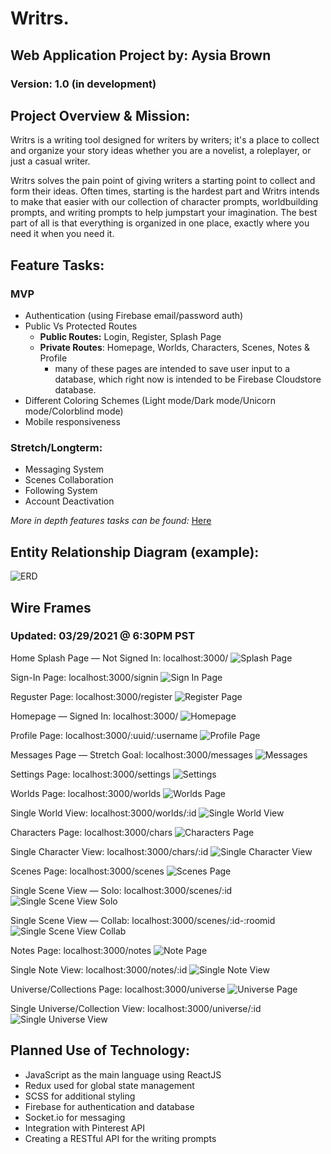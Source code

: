 # Writrs.
## Web Application Project by: Aysia Brown
### Version: 1.0 (in development)

## Project Overview & Mission:
Writrs is a writing tool designed for writers by writers; it's a place to collect and organize your story ideas whether you are a novelist, a roleplayer, or just a casual writer. 

Writrs solves the pain point of giving writers a starting point to collect and form their ideas. Often times, starting is the hardest part and Writrs intends to make that easier with our collection of character prompts, worldbuilding prompts, and writing prompts to help jumpstart your imagination. The best part of all is that everything is organized in one place, exactly where you need it when you need it. 


## Feature Tasks:

### MVP
- Authentication (using Firebase email/password auth)
- Public Vs Protected Routes
    - **Public Routes:** Login, Register, Splash Page
    - **Private Routes**: Homepage, Worlds, Characters, Scenes, Notes & Profile 
        - many of these pages are intended to save user input to a database, which right now is intended to be Firebase Cloudstore database. 
- Different Coloring Schemes (Light mode/Dark mode/Unicorn mode/Colorblind mode)
- Mobile responsiveness 

### Stretch/Longterm:
- Messaging System
- Scenes Collaboration 
- Following System 
- Account Deactivation 

*More in depth features tasks can be found:* [Here](https://docs.google.com/document/d/1NnjqUHORVeH5KJRu3KWhKPHNt_6FmsXcjSidjeyr8cs/edit?usp=sharing)

## Entity Relationship Diagram (example):

![ERD](./public/assets/ERD.png)


## Wire Frames
### Updated: 03/29/2021 @ 6:30PM PST

Home Splash Page — Not Signed In:
localhost:3000/
![Splash Page](./public/assets/Splash.png)

Sign-In Page:
localhost:3000/signin
![Sign In Page](./public/assets/Login.png)

Reguster Page:
localhost:3000/register
![Register Page](./public/assets/Register.png)

Homepage — Signed In:
localhost:3000/
![Homepage](./public/assets/Homepage.png)

Profile Page:
localhost:3000/:uuid/:username
![Profile Page](./public/assets/Profile.png)

Messages Page — Stretch Goal:
localhost:3000/messages
![Messages](./public/assets/Messages.png)

Settings Page:
localhost:3000/settings
![Settings](./public/assets/Settings.png)

Worlds Page:
localhost:3000/worlds
![Worlds Page](./public/assets/WorldsAll.png)

Single World View:
localhost:3000/worlds/:id
![Single World View](./public/assets/WorldView.png)

Characters Page:
localhost:3000/chars
![Characters Page](./public/assets/CharAll.png)

Single Character View:
localhost:3000/chars/:id
![Single Character View](./public/assets/CharactersView.png)

Scenes Page:
localhost:3000/scenes
![Scenes Page](./public/assets/ScenesAll.png)

Single Scene View — Solo:
localhost:3000/scenes/:id
![Single Scene View Solo](./public/assets/SceneSolo.png)

Single Scene View — Collab:
localhost:3000/scenes/:id-:roomid
![Single Scene View Collab](./public/assets/ScenesCollab.png)

Notes Page:
localhost:3000/notes
![Note Page](./public/assets/NotesAll.png)

Single Note View:
localhost:3000/notes/:id
![Single Note View](./public/assets/NotesView.png)

Universe/Collections Page:
localhost:3000/universe
![Universe Page](./public/assets/UniAll.png)

Single Universe/Collection View:
localhost:3000/universe/:id
![Single Universe View](./public/assets/UniView.png)

## Planned Use of Technology:
- JavaScript as the main language using ReactJS
- Redux used for global state management
- SCSS for additional styling
- Firebase for authentication and database 
- Socket.io for messaging 
- Integration with Pinterest API
- Creating a RESTful API for the writing prompts